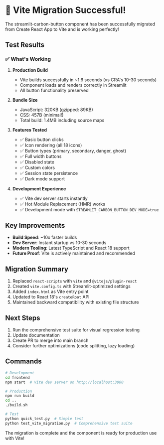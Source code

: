 # 🎉 Vite Migration Successful!

The streamlit-carbon-button component has been successfully migrated from Create React App to Vite and is working perfectly!

## Test Results

### ✅ What's Working

1. **Production Build**
   - Vite builds successfully in ~1.6 seconds (vs CRA's 10-30 seconds)
   - Component loads and renders correctly in Streamlit
   - All button functionality preserved

2. **Bundle Size**
   - JavaScript: 320KB (gzipped: 89KB)
   - CSS: 457B (minimal!)
   - Total build: 1.4MB including source maps

3. **Features Tested**
   - ✅ Basic button clicks
   - ✅ Icon rendering (all 18 icons)
   - ✅ Button types (primary, secondary, danger, ghost)
   - ✅ Full width buttons
   - ✅ Disabled state
   - ✅ Custom colors
   - ✅ Session state persistence
   - ✅ Dark mode support

4. **Development Experience**
   - ✅ Vite dev server starts instantly
   - ✅ Hot Module Replacement (HMR) works
   - ✅ Development mode with `STREAMLIT_CARBON_BUTTON_DEV_MODE=true`

## Key Improvements

- **Build Speed**: ~10x faster builds
- **Dev Server**: Instant startup vs 10-30 seconds
- **Modern Tooling**: Latest TypeScript and React 18 support
- **Future Proof**: Vite is actively maintained and recommended

## Migration Summary

1. Replaced `react-scripts` with `vite` and `@vitejs/plugin-react`
2. Created `vite.config.ts` with Streamlit-optimized settings
3. Added `index.html` as Vite entry point
4. Updated to React 18's `createRoot` API
5. Maintained backward compatibility with existing file structure

## Next Steps

1. Run the comprehensive test suite for visual regression testing
2. Update documentation
3. Create PR to merge into main branch
4. Consider further optimizations (code splitting, lazy loading)

## Commands

```bash
# Development
cd frontend
npm start  # Vite dev server on http://localhost:3000

# Production
npm run build
cd ..
./build.sh

# Test
python quick_test.py  # Simple test
python test_vite_migration.py  # Comprehensive test suite
```

The migration is complete and the component is ready for production use with Vite!